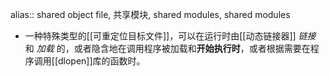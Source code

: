 alias:: shared object file, 共享模块, shared modules, shared modules

- 一种特殊类型的[[可重定位目标文件]]，可以在运行时由[[动态链接器]] *链接* 和 *加载* 的，或者隐含地在调用程序被加载和**开始执行时**，或者根据需要在程序调用[[dlopen]]库的函数时。